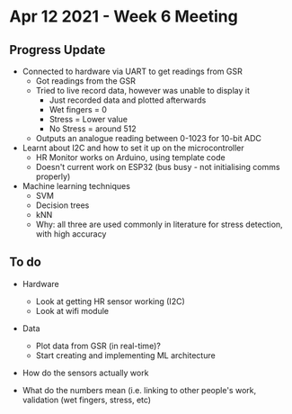 # Apr 12 2021 - Week 6 Meeting

## Progress Update

* Connected to hardware via UART to get readings from GSR
  * Got readings from the GSR
  * Tried to live record data, however was unable to display it
    * Just recorded data and plotted afterwards
    * Wet fingers = 0
    * Stress =  Lower value
    * No Stress = around 512
  * Outputs an analogue reading between 0-1023 for 10-bit ADC
* Learnt about I2C and how to set it up on the microcontroller
  * HR Monitor works on Arduino, using template code
  * Doesn't current work on ESP32 (bus busy - not initialising comms properly)
* Machine learning techniques
  * SVM
  * Decision trees
  * kNN
  * Why: all three are used commonly in literature for stress detection, with high accuracy

## To do

* Hardware
  * Look at getting HR sensor working (I2C)
  * Look at wifi module
* Data
  * Plot data from GSR (in real-time)?
  * Start creating and implementing ML architecture

* How do the sensors actually work
* What do the numbers mean (i.e. linking to other people's work, validation (wet fingers, stress, etc)